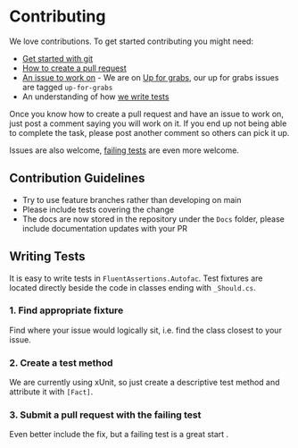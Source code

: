 # Contributing

We love contributions. To get started contributing you might need:

-   [Get started with git](http://rogerdudler.github.io/git-guide)
-   [How to create a pull request](https://help.github.com/articles/using-pull-requests)
-   [An issue to work on](https://github.com/fluentassertions/FluentAssertions.Autofac/labels/up-for-grabs) - We are
    on [Up for grabs](http://up-for-grabs.net/), our up for grabs issues are tagged `up-for-grabs`
-   An understanding of how [we write tests](#writing-tests)

Once you know how to create a pull request and have an issue to work on, just post a comment saying you will work on it.
If you end up not being able to complete the task, please post another comment so others can pick it up.

Issues are also welcome, [failing tests](#writing-tests) are even more welcome.

## Contribution Guidelines

-   Try to use feature branches rather than developing on main
-   Please include tests covering the change
-   The docs are now stored in the repository under the `Docs` folder, please include documentation updates with your PR

## Writing Tests

It is easy to write tests in `FluentAssertions.Autofac`. Test fixtures are located directly beside the code in classes
ending with `_Should.cs`.

### 1. Find appropriate fixture

Find where your issue would logically sit, i.e. find the class closest to your issue.

### 2. Create a test method

We are currently using xUnit, so just create a descriptive test method and attribute it with `[Fact]`.

### 3. Submit a pull request with the failing test

Even better include the fix, but a failing test is a great start .
